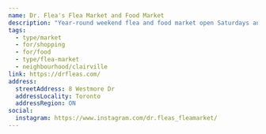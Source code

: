 ```yaml
---
name: Dr. Flea's Flea Market and Food Market
description: "Year-round weekend flea and food market open Saturdays and Sundays."
tags:
  - type/market
  - for/shopping
  - for/food
  - type/flea-market
  - neighbourhood/clairville
link: https://drfleas.com/
address:
  streetAddress: 8 Westmore Dr
  addressLocality: Toronto
  addressRegion: ON
social:
  instagram: https://www.instagram.com/dr.fleas_fleamarket/
---
```

